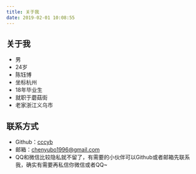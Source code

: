 ```yaml
---
title: 关于我
date: 2019-02-01 10:08:55
---
```

## 关于我
- 男
- 24岁
- 陈钰博
- 坐标杭州
- 18年毕业生
- 就职于蘑菇街
- 老家浙江义乌市

## 联系方式
- Github：[cccyb](https://github.com/cccyb)
- 邮箱：chenyubo1996@gmail.com
- QQ和微信比较隐私就不留了，有需要的小伙伴可以Github或者邮箱先联系我，确实有需要再私信你微信或者QQ~